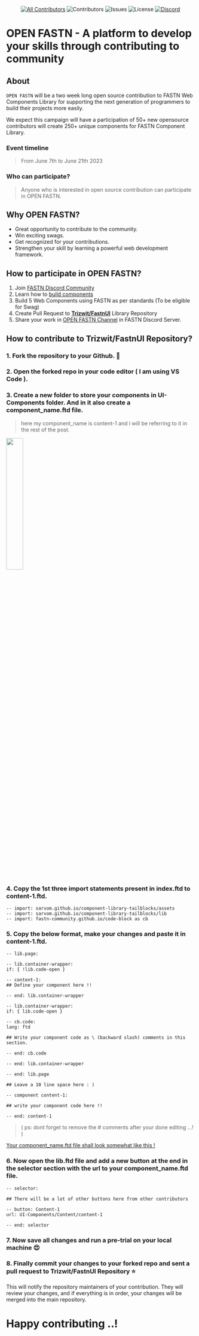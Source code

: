 <div align="center">

[![All Contributors](https://img.shields.io/badge/all_contributors-1-orange.svg?style=flat-square)](#contributors-) ![Contributors](https://img.shields.io/github/contributors/Trizwit/FastnUI?color=dark-green) ![Issues](https://img.shields.io/github/issues/Trizwit/FastnUI) ![License](https://img.shields.io/github/license/Trizwit/FastnUI) [![Discord](https://img.shields.io/discord/793929082483769345)](https://discord.com/channels/793929082483769345/)

</div>

# OPEN FASTN - A platform to develop your skills through contributing to community

## About

`OPEN FASTN` will be a two week long open source contribution to FASTN Web Components Library for supporting the next generation of programmers to build their projects more easily. 

We expect this campaign will have a participation of 50+ new opensource contributors will create 250+ unique components for FASTN Component Library.

### Event timeline 
> From June 7th to June 21th 2023    

### Who can participate?
> Anyone who is interested in open source contribution can participate in OPEN FASTN.   


## Why OPEN FASTN?
- Great opportunity to contribute to the community.
- Win exciting swags.
- Get recognized for your contributions.
- Strengthen your skill by learning a powerful web development framework.

## How to participate in OPEN FASTN?
1. Join [FASTN Discord Community](https://discord.com/channels/793929082483769345/1115150105411063902)
2. Learn how to [build components](https://fastn.com/frontend/)
3. Build 5 Web Components using FASTN as per standards (To be eligible for Swag)
4. Create Pull Request to **[Trizwit/FastnUI](https://github.com/Trizwit/FastnUI)** Library Repository
5. Share your work in [OPEN FASTN Channel](https://discord.com/channels/793929082483769345/1115150105411063902) in FASTN Discord Server.


## How to contribute to Trizwit/FastnUI Repository?
### 1. Fork the repository to your Github. 📄
### 2. Open the forked repo in your code editor ( I am using VS Code ).
### 3. Create a new folder to store your components in UI-Components folder. And in it also create a component_name.ftd file.

>here my component_name is content-1 and i will be referring to it in the rest of the post.

<img src="https://github.com/Trizwit/FastnUI/blob/main/Screenshot%202023-06-02%20210017.png" width="30%" />


### 4. Copy the 1st three import statements present in **index.ftd** to content-1.ftd.
```
-- import: sarvom.github.io/component-library-tailblocks/assets
-- import: sarvom.github.io/component-library-tailblocks/lib
-- import: fastn-community.github.io/code-block as cb
```

### 5. Copy the below format, make your changes and paste it in content-1.ftd.
```
-- lib.page:

-- lib.container-wrapper:
if: { !lib.code-open }

-- content-1:
## Define your component here !!

-- end: lib.container-wrapper

-- lib.container-wrapper:
if: { lib.code-open }

-- cb.code:
lang: ftd

## Write your component code as \ (backward slash) comments in this section.

-- end: cb.code

-- end: lib.container-wrapper

-- end: lib.page

## Leave a 10 line space here : )

-- component content-1:

## write your component code here !!

-- end: content-1

```

>( ps: dont forget to remove the # comments after your done editing …! )

[Your component_name.ftd file shall look somewhat like this !](https://github.com/shaheen-senpai/FastnUI/blob/main/UI-Components/Content/content-1.ftd)

### 6. Now open the lib.ftd file and add a new button at the end in the  selector section with the url to your component_name.ftd file.
```
-- selector:

## There will be a lot of other buttons here from other contributors  

-- button: Content-1
url: UI-Components/Content/content-1

-- end: selector

```

### 7. Now save all changes and run a pre-trial on your local machine 😍

### 8. Finally commit your changes to your forked repo and sent a pull request to **Trizwit/FastnUI** Repository ⭐    

This will notify the repository maintainers of your contribution. They will review your changes, and if everything is in order, your changes will be merged into the main repository.

# Happy contributing ..!



